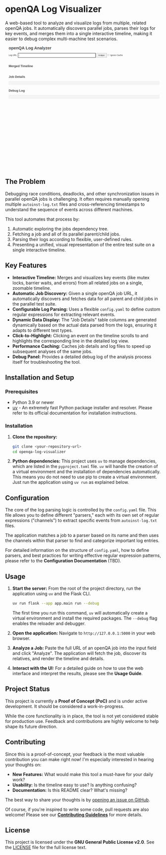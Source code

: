 # openQA Log Visualizer

A web-based tool to analyze and visualize logs from multiple, related openQA jobs. It automatically discovers parallel jobs, parses their logs for key events, and merges them into a single interactive timeline, making it easier to debug complex multi-machine test scenarios.

![The openQA Log Visualizer turning log chaos into a beautiful, interactive timeline.](img/app_recording.gif)

## The Problem

Debugging race conditions, deadlocks, and other synchronization issues in parallel openQA jobs is challenging. It often requires manually opening multiple `autoinst-log.txt` files and cross-referencing timestamps to understand the sequence of events across different machines.

This tool automates that process by:
1.  Automatic exploring the jobs dependency tree.
2.  Fetching a job and all of its parallel parent/child jobs.
3.  Parsing their logs according to flexible, user-defined rules.
4.  Presenting a unified, visual representation of the entire test suite on a single interactive timeline.

## Key Features

*   **Interactive Timeline:** Merges and visualizes key events (like mutex locks, barrier waits, and errors) from all related jobs on a single, zoomable timeline.
*   **Automatic Job Discovery:** Given a single openQA job URL, it automatically discovers and fetches data for all parent and child jobs in the parallel test suite.
*   **Configurable Log Parsing:** Uses a flexible `config.yaml` to define custom regular expressions for extracting relevant events.
*   **Dynamic Data Display:** The "Job Details" table columns are generated dynamically based on the actual data parsed from the logs, ensuring it adapts to different test types.
*   **Click-to-Highlight:** Clicking an event on the timeline scrolls to and highlights the corresponding line in the detailed log view.
*   **Performance Caching:** Caches job details and log files to speed up subsequent analyses of the same jobs.
*   **Debug Panel:** Provides a detailed debug log of the analysis process itself for troubleshooting the tool.

## Installation and Setup

### Prerequisites

*   Python 3.9 or newer
*   [uv](https://github.com/astral-sh/uv) - An extremely fast Python package installer and resolver. Please refer to its official documentation for installation instructions.

### Installation

1.  **Clone the repository:**
    ```bash
    git clone <your-repository-url>
    cd openqa-log-visualizer
    ```

2.  **Python dependencies:**
    This project uses `uv` to manage dependencies, which are listed in the `pyproject.toml` file. `uv` will handle the creation of a virtual environment and the installation of dependencies automatically. This means you do not need to use pip to create a virtual environment. Just run the application using `uv run` as explained below.


## Configuration

The core of the log parsing logic is controlled by the `config.yaml` file. This file allows you to define different "parsers," each with its own set of regular expressions ("channels") to extract specific events from `autoinst-log.txt` files.

The application matches a job to a parser based on its name and then uses the channels within that parser to find and categorize important log entries.

For detailed information on the structure of `config.yaml`, how to define parsers, and best practices for writing effective regular expression patterns, please refer to the **Configuration Documentation** (TBD).

## Usage

1.  **Start the server:**
    From the root of the project directory, run the application using `uv` and the
    Flask CLI.
    ```bash
    uv run flask --app app.main run --debug
    ```
    The first time you run this command, `uv` will automatically create a
    virtual environment and install the required packages. The `--debug` flag
    enables the reloader and debugger.

2.  **Open the application:**
    Navigate to `http://127.0.0.1:5000` in your web browser.

3.  **Analyze a Job:**
    Paste the full URL of an openQA job into the input field and click "Analyze". The application will fetch the job, discover its relatives, and render the timeline and details.

4.  **Interact with the UI:**
    For a detailed guide on how to use the web interface and interpret the results, please see the **Usage Guide**.

## Project Status

This project is currently a **Proof of Concept (PoC)** and is under active development. It should be considered a work-in-progress.

While the core functionality is in place, the tool is not yet considered stable for production use. Feedback and contributions are highly welcome to help shape its future direction.

## Contributing

Since this is a proof-of-concept, your feedback is the most valuable contribution you can make right now! I'm especially interested in hearing your thoughts on:

*   **New Features:** What would make this tool a must-have for your daily work?
*   **Usability:** Is the timeline easy to use? Is anything confusing?
*   **Documentation:** Is this README clear? What's missing?

The best way to share your thoughts is by [opening an issue on GitHub](CONTRIBUTING.md#providing-feedback).

Of course, if you're inspired to write some code, pull requests are also welcome! Please see our [**Contributing Guidelines**](CONTRIBUTING.md) for more details.

## License

This project is licensed under the **GNU General Public License v2.0**. See the [LICENSE](LICENSE) file for the full license text.